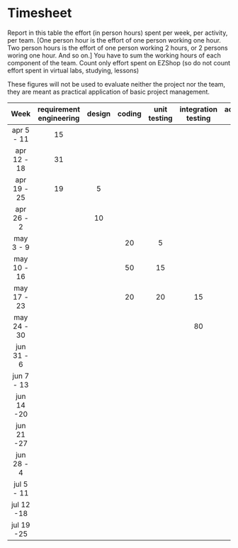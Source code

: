 # Timesheet

Report in this table the effort (in person hours) spent per week, per activity, per team. 
[One person hour is the effort of one person working one hour.
Two person hours is the effort of one person working 2 hours, or 2 persons woring one hour. And so on.]
You have to sum the working hours of each component of the team.
Count only effort spent on EZShop (so do not count effort spent in virtual labs, studying, lessons)

These figures will not be used to evaluate neither the project nor the team, they are meant as practical application of basic project management.

| Week | requirement engineering | design | coding | unit testing | integration testing | acceptance testing | management | git maven |
|:-----------:|:--------:|:-----------:|:-----------:|:----------:|:------------:|:---------------:|:-------------:|:--------------:|
| apr 5 - 11 | 15 | | | | | | | |
| apr 12 - 18| 31 | | | | | | | | 
| apr 19 - 25| 19 | 5 | | | | | | | 
| apr 26 - 2 | | 10 |  | | | | | | 
| may 3 - 9  | | |20 |5| | | | | 
| may 10 - 16| | |50 |15| | | | | 
| may 17 - 23| | | 20|20|15| | | | 
| may 24 - 30| | | | | 80|6 | | | 
| jun 31 - 6 | | | | | | |15| | 
| jun 7 - 13 | | | | | | | | | 
| jun 14 -20 | | | | | | | | | 
| jun 21 -27 | | | | | | | | | 
| jun 28 - 4 | | | | | | | | | 
| jul 5 - 11 | | | | | | | | | 
| jul 12 -18 | | | | | | | | |
| jul 19 -25 | | | | | | | | |

